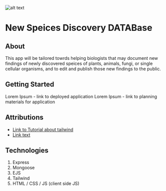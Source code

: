 ![alt text](https://media.istockphoto.com/id/1145393791/vector/farm-animals-sign.jpg?s=612x612&w=0&k=20&c=TkDlbOcvUb6d7jGpZtmzlFNqYhPNGiakfPVnJCL9H6c=)
# New Speices Discovery DATABase

## About 

This app will be tailored towrds helping biologists that may document new findings of newly discovered speices of plants, animals, fungi, or single cellular organisms, and to edit and publish those new findings to the public.

## Getting Started 

Lorem Ipsum - link to deployed application 
Lorem Ipsum - link to planning materials for application 

## Attributions

- [Link to Tutorial about tailwind](#)
- [ Link text ]( https://google.com)

## Technologies

1. Express 
1. Mongoose
1. EJS
1. Tailwind
1. HTML / CSS / JS (client side JS)